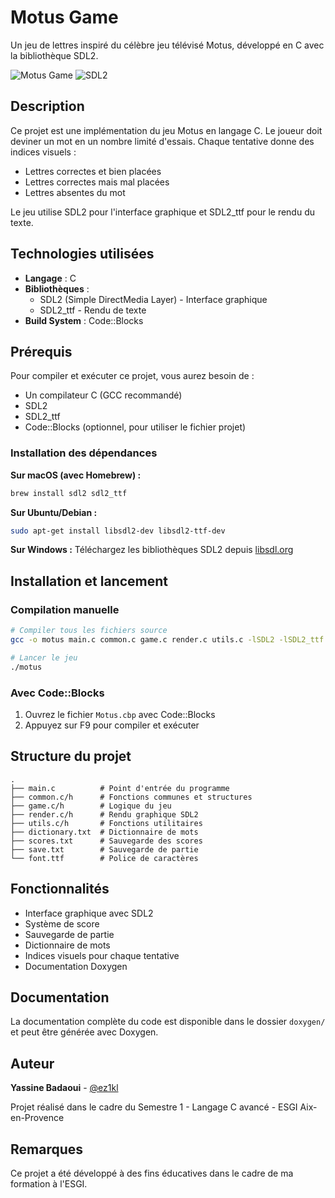 # Motus Game

Un jeu de lettres inspiré du célèbre jeu télévisé Motus, développé en C avec la bibliothèque SDL2.

![Motus Game](https://img.shields.io/badge/Language-C-blue.svg)
![SDL2](https://img.shields.io/badge/Library-SDL2-green.svg)

## Description

Ce projet est une implémentation du jeu Motus en langage C. Le joueur doit deviner un mot en un nombre limité d'essais. Chaque tentative donne des indices visuels :
- Lettres correctes et bien placées
- Lettres correctes mais mal placées
- Lettres absentes du mot

Le jeu utilise SDL2 pour l'interface graphique et SDL2_ttf pour le rendu du texte.

## Technologies utilisées

- **Langage** : C
- **Bibliothèques** :
  - SDL2 (Simple DirectMedia Layer) - Interface graphique
  - SDL2_ttf - Rendu de texte
- **Build System** : Code::Blocks

## Prérequis

Pour compiler et exécuter ce projet, vous aurez besoin de :

- Un compilateur C (GCC recommandé)
- SDL2
- SDL2_ttf
- Code::Blocks (optionnel, pour utiliser le fichier projet)

### Installation des dépendances

**Sur macOS (avec Homebrew) :**
```bash
brew install sdl2 sdl2_ttf
```

**Sur Ubuntu/Debian :**
```bash
sudo apt-get install libsdl2-dev libsdl2-ttf-dev
```

**Sur Windows :**
Téléchargez les bibliothèques SDL2 depuis [libsdl.org](https://www.libsdl.org/download-2.0.php)

## Installation et lancement

### Compilation manuelle

```bash
# Compiler tous les fichiers source
gcc -o motus main.c common.c game.c render.c utils.c -lSDL2 -lSDL2_ttf

# Lancer le jeu
./motus
```

### Avec Code::Blocks

1. Ouvrez le fichier `Motus.cbp` avec Code::Blocks
2. Appuyez sur F9 pour compiler et exécuter

## Structure du projet

```
.
├── main.c          # Point d'entrée du programme
├── common.c/h      # Fonctions communes et structures
├── game.c/h        # Logique du jeu
├── render.c/h      # Rendu graphique SDL2
├── utils.c/h       # Fonctions utilitaires
├── dictionary.txt  # Dictionnaire de mots
├── scores.txt      # Sauvegarde des scores
├── save.txt        # Sauvegarde de partie
└── font.ttf        # Police de caractères
```

## Fonctionnalités

- Interface graphique avec SDL2
- Système de score
- Sauvegarde de partie
- Dictionnaire de mots
- Indices visuels pour chaque tentative
- Documentation Doxygen

## Documentation

La documentation complète du code est disponible dans le dossier `doxygen/` et peut être générée avec Doxygen.

## Auteur

**Yassine Badaoui** - [@ez1kl](https://github.com/ez1kl)

Projet réalisé dans le cadre du Semestre 1 - Langage C avancé - ESGI Aix-en-Provence

## Remarques

Ce projet a été développé à des fins éducatives dans le cadre de ma formation à l'ESGI.
